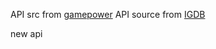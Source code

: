 

API src from [gamepower]('https://www.gamerpower.com/api/giveaways')
API source from [IGDB]('https://api-docs.igdb.com/#getting-started')

new api